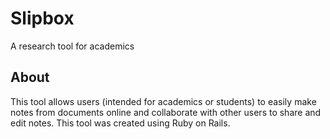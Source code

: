 # Slipbox
A research tool for academics


## About

This tool allows users (intended for academics or students) to easily make notes from documents online and collaborate with other users to share and edit notes. This tool was created using Ruby on Rails.
